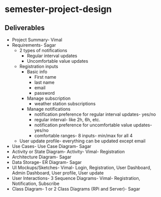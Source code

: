# semester-project-design

## Deliverables
* Project Summary- Vimal
* Requirements- Sagar
  * 2 types of notifications
    * Regular interval updates
    * Uncomfortable value updates
  * Registration inputs
    * Basic info
      * First name
      * last name
      * email
      * password
    * Manage subscription
      * weather station subscriptions
    * Manage notifications
      * notification preference for regular interval updates- yes/no
      * regular interval- like 2h, 6h, etc.
      * notification preference for uncomfortable value updates- yes/no
      * comfortable ranges- 8 inputs- min/max for all 4
  * User update profile- everything can be updated except email
* Use Cases- Use Case Diagram- Sagar
* Activity or State Diagram- Activity- Vimal- Registration
* Architecture Diagram- Sagar
* Data Storage- ER Diagram- Sagar
* UI Mockups/Sketches- Vimal- Login, Registration, User Dashboard, Admin Dashboard, User profile, User update
* User Interactions- 3 Sequence Diagrams- Vimal- Registration, Notification, Subscribe
* Class Diagram- 1 or 2 Class Diagrams (RPi and Server)- Sagar